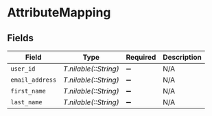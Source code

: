 # AttributeMapping


## Fields

| Field                 | Type                  | Required              | Description           |
| --------------------- | --------------------- | --------------------- | --------------------- |
| `user_id`             | *T.nilable(::String)* | :heavy_minus_sign:    | N/A                   |
| `email_address`       | *T.nilable(::String)* | :heavy_minus_sign:    | N/A                   |
| `first_name`          | *T.nilable(::String)* | :heavy_minus_sign:    | N/A                   |
| `last_name`           | *T.nilable(::String)* | :heavy_minus_sign:    | N/A                   |